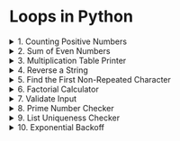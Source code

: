 
<!-- markdownlint-disable MD033 -->

# Loops in Python

<details>
<summary>
1. Counting Positive Numbers
</summary>
Problem: Given a list of numbers, count how many are positive.

```python
numbers = [1, -2, 3, -4, 5, 6, -7, -8, 9, 10]
```

</details>

<details>
<summary>
2. Sum of Even Numbers
</summary>
Problem: Calculate the sum of even numbers up to a given number n.

</details>

<details>
<summary>
3. Multiplication Table Printer
</summary>
Problem: Print the multiplication table for a given number up to 10, but skip the fifth iteration.

</details>

<details>
<summary>
4. Reverse a String
</summary>
Problem: Reverse a string using a loop.

</details>

<details>
<summary>
5. Find the First Non-Repeated Character
</summary>
Problem: Given a string, find the first non-repeated character.

</details>

<details>
<summary>
6. Factorial Calculator
</summary>
Problem: Compute the factorial of a number using a while loop.

</details>

<details>
<summary>
7. Validate Input
</summary>
Problem: Keep asking the user for input until they enter a number between 1 and 10.

</details>

<details>
<summary>
8. Prime Number Checker
</summary>
Problem: Check if a number is prime.

</details>

<details>
<summary>
9. List Uniqueness Checker
</summary>
Problem: Check if all elements in a list are unique. If a duplicate is found, exit the loop and print the duplicate.

```pythonitems = ["apple", "banana", "orange", "apple", "mango"]```

</details>

<details>
<summary>
10. Exponential Backoff
</summary>
Problem: Implement an exponential backoff strategy that doubles the wait time between retries, starting from 1 second, but stops after 5 retries.
</details>

<!-- markdownlint-enable MD033 -->
